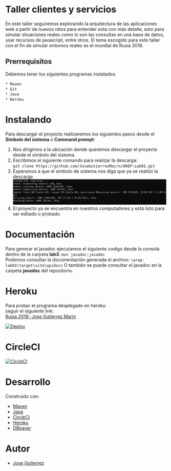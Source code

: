 # Taller clientes y servicios
En este taller seguiremos explorando la arquitectura de las aplicaciones web a partir de nuevos retos para entender esta con más detalle,
esto para simular situaciones reales como lo son las consultas en una base de datos, usar recursos de javascript, entre otros.
El tema escogido para este taller con el fin de simular entornos reales es el mundial de Rusia 2018.
## Prerrequisitos
Debemos tener los siguientes programas instalados:
~~~
* Maven
* Git
* Java
* Heroku
~~~
# Instalando 
Para descargar el proyecto realizaremos los siguientes pasos desde el **Simbolo del sistema** o **Command prompt**:  
1. Nos dirigimos a la ubicación donde queremos descargar el proyecto desde el simbolo del sistema.  
2. Escribimos el siguiente comando para realizar la descarga:  
`git clone https://github.com/JoseGutierrezMairn/AREP-Lab01.git`
3. Esperamos a que el simbolo de sistema nos diga que ya se realizó la descarga  
![Download completed](https://github.com/JoseGutierrezMairn/Lab3-Arep/blob/master/img/downloadingRepo.PNG?raw=true)
4. El proyecto ya se encuentra en nuestros computadores y está listo para ser editado o probado.  
  
# Documentación
Para generar el javadoc ejecutamos el siguiente codigo desde la consola dentro de la carpeta **lab3**: `mvn javadoc:javadoc`  
Podemos consultar la documentación generada el archivo: `\arep-lab01\target\site\apidocs` 
O también se puede consultar el javadoc en la carpeta **javadoc** del repositorio.  

# Heroku  
Para probar el programa desplegado en heroku  
seguir el siguiente link:  
[Rusia 2018- Jose Gutierrez Marin](https://powerful-stream-65068.herokuapp.com/)  

[![Deploy](https://www.herokucdn.com/deploy/button.svg)](https://powerful-stream-65068.herokuapp.com/)  

# CircleCI  

[![CircleCI](https://circleci.com/gh/circleci/circleci-docs.svg?style=svg)](https://app.circleci.com/pipelines/github/JoseGutierrezMairn/AREP-HEROKU-LAB02)  

# Desarrollo  
Construido con:
* [Maven](https://maven.apache.org/)
* [Java](https://www.java.com/es/)
* [CircleCI](https://circleci.com/)
* [Heroku](https://dashboard.heroku.com/)
* [DBeaver](https://dbeaver.io/)
# Autor
* [Jose Gutierrez](https://github.com/JoseGutierrezMairn)
